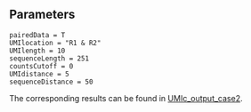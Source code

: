 ## Parameters

```
pairedData = T
UMIlocation = "R1 & R2"
UMIlength = 10
sequenceLength = 251
countsCutoff = 0
UMIdistance = 5
sequenceDistance = 50
```

The corresponding results can be found in [UMIc_output_case2](https://github.com/BiodataAnalysisGroup/UMIc/tree/master/outputs/UMIc_output_case2).